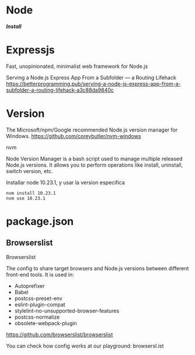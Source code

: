 # Node


***Install***


# Expressjs

Fast, unopinionated, minimalist web framework for Node.js 


Serving a Node.js Express App From a Subfolder — a Routing Lifehack
https://betterprogramming.pub/serving-a-node-js-express-app-from-a-subfolder-a-routing-lifehack-a3c88da9840c


# Version

The Microsoft/npm/Google recommended Node.js version manager for Windows.
https://github.com/coreybutler/nvm-windows


nvm

Node Version Manager is a bash script used to manage multiple released Node.js versions. It allows you to perform operations like install, uninstall, switch version, etc.


Installar node 10.23.1, y usar la version especifica

```
nvm install 10.23.1
nvm use 10.23.1
```


# package.json


## Browserslist

Browserslist 

The config to share target browsers and Node.js versions between different front-end tools. It is used in:

- Autoprefixer
- Babel
- postcss-preset-env
- eslint-plugin-compat
- stylelint-no-unsupported-browser-features
- postcss-normalize
- obsolete-webpack-plugin

https://github.com/browserslist/browserslist




You can check how config works at our playground: browsersl.ist

